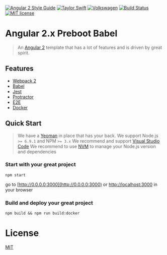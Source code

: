[![Angular 2 Style Guide](https://mgechev.github.io/angular2-style-guide/images/badge.svg)](https://github.com/mgechev/angular2-style-guide)
[![Taylor Swift](https://img.shields.io/badge/secured%20by-taylor%20swift-brightgreen.svg)](https://twitter.com/SwiftOnSecurity)
[![Volkswagen](https://auchenberg.github.io/volkswagen/volkswargen_ci.svg?v=1)](https://github.com/auchenberg/volkswagen)
[![Build Status](https://travis-ci.org/katallaxie/angular2-preboot-babel.svg?branch=master)](https://travis-ci.org/katallaxie/angular2-preboot-babel)
[![MIT license](http://img.shields.io/badge/license-MIT-brightgreen.svg)](http://opensource.org/licenses/MIT)

# Angular 2.x Preboot Babel

> An [Angular 2](https://angular.io) template that has a lot of features and is driven by great spirit.

## Features

* [Webpack 2](http://webpack.github.io/)
* [Babel](https://babeljs.io)
* [Jest](https://facebook.github.io/jest/)
* [Protractor](https://angular.github.io/protractor/)
* [E2E](https://angular.github.io/protractor/#/faq#what-s-the-difference-between-karma-and-protractor-when-do-i-use-which-)
* [Docker](https://docker.io)

## Quick Start

> We have a [Yeoman](http://yeoman.io/generators/) in place that has your back.
> We support Node.js `>= 6.9.1` and NPM `>= 3.x` 
> We recommend and support [Visual Studio Code](https://code.visualstudio.com/)
> We recommend to use [NVM](https://github.com/creationix/nvm) to manage your Node.js version and dependencies

### Start with your great project
```
npm start
```
go to [http://0.0.0.0:3000](http://0.0.0.0:3000) or [http://localhost:3000](http://localhost:3000) in your browser

### Build and deploy your great project
```
npm build && npm run build:docker
```

# License
 [MIT](/LICENSE)
